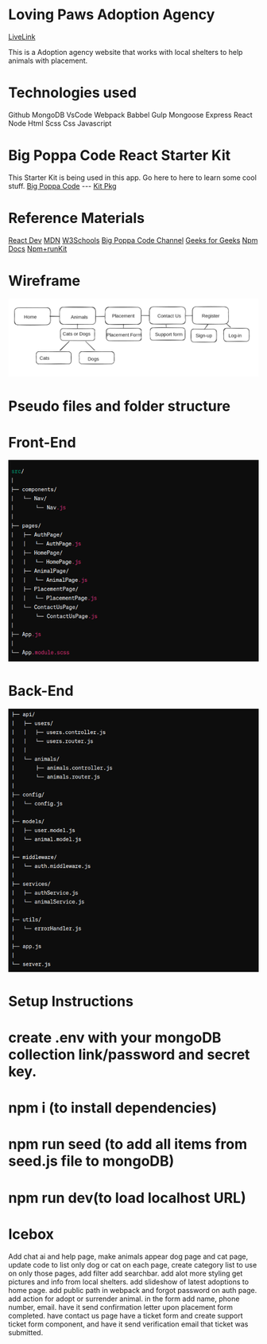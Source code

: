 # Loving Paws Adoption Agency

[LiveLink](https://lovingpawsadoptionagency.jeremycasanova.me/)

This is a Adoption agency website that works with local shelters to help animals with placement.  



# Technologies used

Github
MongoDB
VsCode
Webpack
Babbel
Gulp
Mongoose
Express
React
Node
Html
Scss
Css
Javascript

# Big Poppa Code React Starter Kit

This Starter Kit is being used in this app.
Go here to here to learn some cool stuff.
[Big Poppa Code](https://bigpoppacode.io/) ---
[Kit Pkg](https://www.npmjs.com/package/big-poppa-code-react-starter)

# Reference Materials

[React Dev](https://react.dev/)
[MDN](https://developer.mozilla.org/en-US/)
[W3Schools](https://www.w3schools.com/sass/default.asp)
[Big Poppa Code Channel](https://www.youtube.com/@bigpoppacode)
[Geeks for Geeks](https://www.geeksforgeeks.org/)
[Npm Docs](https://docs.npmjs.com/)
[Npm+runKit](https://npm.runkit.com/?q=)

# Wireframe

![alt text](public/img/wireframeLPAA.png)

# Pseudo files and folder structure

# Front-End

![alt text](public/img/ffss1.png)

# Back-End

![alt text](public/img/ffss2.png)

# Setup Instructions

# create .env with your mongoDB collection link/password and secret key.

# npm i (to install dependencies)

# npm run seed (to add all items from seed.js file to mongoDB)

# npm run dev(to load localhost URL)

# Icebox

 Add chat ai and help page, make animals appear dog page and cat page, update code to list only dog or cat on each page,
 create category list to use on only those pages, add filter add searchbar. add alot more styling get pictures and info from local shelters. add slideshow of latest adoptions to home page. add public path in webpack and forgot password on auth page. add action for adopt or surrender animal. in the form add name, phone number, email.
 have it send confirmation letter upon placement form completed. have contact us page have a ticket form and create support ticket form component, and have it send verification email that ticket was submitted.

